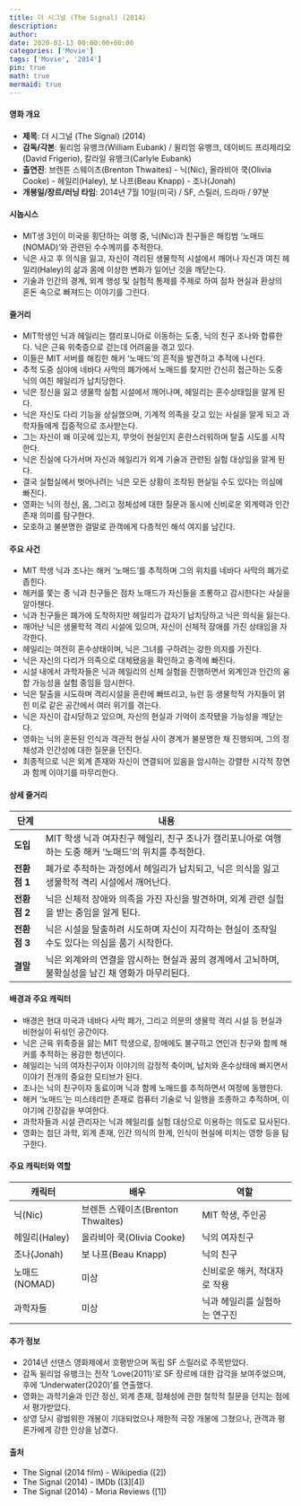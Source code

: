 ```yaml
---
title: 더 시그널 (The Signal) (2014)
description: 
author: 
date: 2020-02-13 00:00:00+00:00
categories: ['Movie']
tags: ['Movie', '2014']
pin: true
math: true
mermaid: true
---
```

#### 영화 개요

- **제목**: 더 시그널 (The Signal) (2014)  
- **감독/각본**: 윌리엄 유뱅크(William Eubank) / 윌리엄 유뱅크,  데이비드 프리제리오(David Frigerio), 칼라일 유뱅크(Carlyle Eubank)  
- **출연진**: 브렌튼 스웨이츠(Brenton Thwaites) - 닉(Nic), 올라비아 쿡(Olivia Cooke) - 헤일리(Haley), 보 나프(Beau Knapp) - 조나(Jonah)  
- **개봉일/장르/러닝 타임**: 2014년 7월 10일(미국) / SF, 스릴러, 드라마 / 97분  

#### 시놉시스

- MIT생 3인이 미국을 횡단하는 여행 중, 닉(Nic)과 친구들은 해킹범 ‘노매드(NOMAD)’와 관련된 수수께끼를 추적한다.  
- 닉은 사고 후 의식을 잃고, 자신이 격리된 생물학적 시설에서 깨어나 자신과 여친 헤일리(Haley)의 삶과 몸에 이상한 변화가 일어난 것을 깨닫는다.  
- 기술과 인간의 경계, 외계 행성 및 실험적 통제를 주제로 하여 점차 현실과 환상의 혼돈 속으로 빠져드는 이야기를 그린다.  

#### 줄거리

- MIT학생인 닉과 헤일리는 캘리포니아로 이동하는 도중, 닉의 친구 조나와 합류한다. 닉은 근육 위축증으로 걷는데 어려움을 겪고 있다.  
- 이들은 MIT 서버를 해킹한 해커 ‘노매드’의 흔적을 발견하고 추적에 나선다.  
- 추적 도중 심야에 네바다 사막의 폐가에서 노매드를 찾지만 간신히 접근하는 도중 닉의 여친 헤일리가 납치당한다.  
- 닉은 정신을 잃고 생물학 실험 시설에서 깨어나며, 헤일리는 혼수상태임을 알게 된다.  
- 닉은 자신도 다리 기능을 상실했으며, 기계적 의족을 갖고 있는 사실을 알게 되고 과학자들에게 집중적으로 조사받는다.  
- 그는 자신이 왜 이곳에 있는지, 무엇이 현실인지 혼란스러워하며 탈출 시도를 시작한다.  
- 닉은 진실에 다가서며 자신과 헤일리가 외계 기술과 관련된 실험 대상임을 알게 된다.  
- 결국 실험실에서 벗어나려는 닉은 모든 상황이 조작된 현실일 수도 있다는 의심에 빠진다.  
- 영화는 닉의 정신, 몸, 그리고 정체성에 대한 질문과 동시에 신비로운 외계력과 인간 존재 의미를 탐구한다.  
- 모호하고 불분명한 결말로 관객에게 다층적인 해석 여지를 남긴다.  

#### 주요 사건

- MIT 학생 닉과 조나는 해커 ‘노매드’를 추적하며 그의 위치를 네바다 사막의 폐가로 좁힌다.  
- 해커를 쫓는 중 닉과 친구들은 점차 노매드가 자신들을 조롱하고 감시한다는 사실을 알아챈다.  
- 닉과 친구들은 폐가에 도착하지만 헤일리가 갑자기 납치당하고 닉은 의식을 잃는다.  
- 깨어난 닉은 생물학적 격리 시설에 있으며, 자신이 신체적 장애를 가진 상태임을 자각한다.  
- 헤일리는 여전히 혼수상태이며, 닉은 그녀를 구하려는 강한 의지를 가진다.  
- 닉은 자신의 다리가 의족으로 대체됐음을 확인하고 충격에 빠진다.  
- 시설 내에서 과학자들은 닉과 헤일리의 신체 실험을 진행하면서 외계인과 인간의 융합 가능성을 실험 중임을 암시한다.  
- 닉은 탈출을 시도하며 격리시설을 혼란에 빠뜨리고, 뉴런 등 생물학적 가지들이 얽힌 미로 같은 공간에서 여러 위기를 겪는다.  
- 닉은 자신이 감시당하고 있으며, 자신의 현실과 기억이 조작됐을 가능성을 깨닫는다.  
- 영화는 닉의 혼돈된 인식과 객관적 현실 사이 경계가 불분명한 채 진행되며, 그의 정체성과 인간성에 대한 질문을 던진다.  
- 최종적으로 닉은 외계 존재와 자신이 연결되어 있음을 암시하는 강렬한 시각적 장면과 함께 이야기를 마무리한다.  

#### 상세 줄거리

| **단계**   | **내용**                                                                                                         |
|------------|------------------------------------------------------------------------------------------------------------------|
| **도입**   | MIT 학생 닉과 여자친구 헤일리, 친구 조나가 캘리포니아로 여행하는 도중 해커 ‘노매드’의 위치를 추적한다.          |
| **전환점 1**| 폐가로 추적하는 과정에서 헤일리가 납치되고, 닉은 의식을 잃고 생물학적 격리 시설에서 깨어난다.                    |
| **전환점 2**| 닉은 신체적 장애와 의족을 가진 자신을 발견하며, 외계 관련 실험을 받는 중임을 알게 된다.                            |
| **전환점 3**| 닉은 시설을 탈출하려 시도하며 자신이 지각하는 현실이 조작일 수도 있다는 의심을 품기 시작한다.                    |
| **결말**   | 닉은 외계와의 연결을 암시하는 현실과 꿈의 경계에서 고뇌하며, 불확실성을 남긴 채 영화가 마무리된다.                  |

#### 배경과 주요 캐릭터

- 배경은 현대 미국과 네바다 사막 폐가, 그리고 의문의 생물학 격리 시설 등 현실과 비현실이 뒤섞인 공간이다.  
- 닉은 근육 위축증을 앓는 MIT 학생으로, 장애에도 불구하고 연인과 친구와 함께 해커를 추적하는 용감한 청년이다.  
- 헤일리는 닉의 여자친구이자 이야기의 감정적 축이며, 납치와 혼수상태에 빠지면서 이야기 전개의 중요한 모티브가 된다.  
- 조나는 닉의 친구이자 동료이며 닉과 함께 노매드를 추적하면서 여정에 동행한다.  
- 해커 ‘노매드’는 미스테리한 존재로 컴퓨터 기술로 닉 일행을 조종하고 추적하며, 이야기에 긴장감을 부여한다.  
- 과학자들과 시설 관리자는 닉과 헤일리를 실험 대상으로 이용하는 의도로 묘사된다.  
- 영화는 첨단 과학, 외계 존재, 인간 의식의 한계, 인식이 현실에 미치는 영향 등을 탐구한다.  

#### 주요 캐릭터와 역할

| **캐릭터**  | **배우**             | **역할**                         |
|-------------|----------------------|----------------------------------|
| 닉(Nic)       | 브렌튼 스웨이츠(Brenton Thwaites)  | MIT 학생, 주인공                    |
| 헤일리(Haley) | 올라비아 쿡(Olivia Cooke)           | 닉의 여자친구                      |
| 조나(Jonah)   | 보 나프(Beau Knapp)                 | 닉의 친구                        |
| 노매드(NOMAD) | 미상                                | 신비로운 해커, 적대자로 작용           |
| 과학자들      | 미상                                | 닉과 헤일리를 실험하는 연구진          |

#### 추가 정보

- 2014년 선댄스 영화제에서 호평받으며 독립 SF 스릴러로 주목받았다.  
- 감독 윌리엄 유뱅크는 전작 ‘Love(2011)’로 SF 장르에 대한 감각을 보여주었으며, 후에 ‘Underwater(2020)’를 연출했다.  
- 영화는 과학기술과 인간 정신, 외계 존재, 정체성에 관한 철학적 질문을 던지는 점에서 평가받았다.  
- 상영 당시 광범위한 개봉이 기대되었으나 제한적 극장 개봉에 그쳤으나, 관객과 평론가에게 강한 인상을 남겼다.  

#### 출처

- The Signal (2014 film) - Wikipedia ([2])  
- The Signal (2014) - IMDb ([3][4])  
- The Signal (2014) - Moria Reviews ([1])
